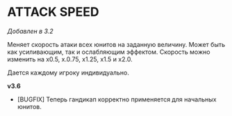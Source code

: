 # ATTACK SPEED

*Добавлен в 3.2*

Меняет скорость атаки всех юнитов на заданную величину. Может быть как усиливающим, так и ослабляющим эффектом. Скорость можно изменить на x0.5, x.0.75, x1.25, x1.5 и x2.0.

Дается каждому игроку индивидуально.

**v3.6**

* [BUGFIX] Теперь гандикап корректно применяется для начальных юнитов.
